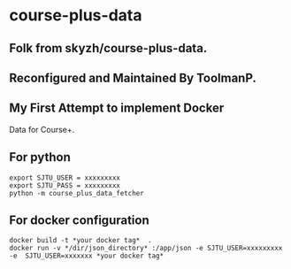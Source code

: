 # course-plus-data
## Folk from skyzh/course-plus-data.
## Reconfigured and Maintained By ToolmanP.
## My First Attempt to implement Docker
 Data for Course+.

## For python
```
export SJTU_USER = xxxxxxxxx
export SJTU_PASS = xxxxxxxxx
python -m course_plus_data_fetcher
```
## For docker configuration
```
docker build -t *your docker tag*  .
docker run -v */dir/json_directory* :/app/json -e SJTU_USER=xxxxxxxxx -e  SJTU_USER=xxxxxxx *your docker tag*

```